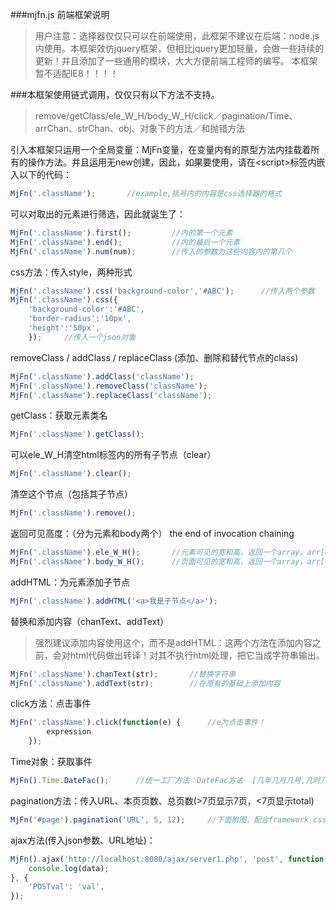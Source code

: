 ###mjfn.js 前端框架说明

>用户注意：选择器仅仅只可以在前端使用，此框架不建议在后端：node.js内使用。本框架效仿jquery框架，但相比jquery更加轻量，会做一些持续的更新！并且添加了一些通用的模块，大大方便前端工程师的编写。
本框架暂不适配IE8！！！！

###本框架使用链式调用，仅仅只有以下方法不支持。

>remove/getClass/ele_W_H/body_W_H/click／pagination/Time、arrChan、strChan、obj、对象下的方法／和抛错方法

引入本框架只运用一个全局变量：MjFn变量，在变量内有的原型方法内挂载着所有的操作方法。并且运用无new创建，因此，如果要使用，请在\<script\>标签内嵌入以下的代码：

```js
MjFn('.className');       //example,括号内的内容是css选择器的格式
```

可以对取出的元素进行筛选，因此就诞生了：

```js
MjFn('.className').first();         //内的第一个元素
MjFn('.className').end();           //内的最后一个元素
MjFn('.className').num(num);        //传入的参数为这些内容内的第几个
```

css方法：传入style，两种形式

```js
MjFn('.className').css('background-color','#ABC');      //传入两个参数
MjFn('.className').css({
    'background-color':'#ABC',
    'border-radius':'10px',
    'height':'50px',
    });     //传入一个json对象
```


removeClass / addClass / replaceClass  (添加、删除和替代节点的class)

```js
MjFn('.className').addClass('className');
MjFn('.className').removeClass('className');
MjFn('.className').replaceClass('className');
```

getClass：获取元素类名
 
```js
MjFn('.className').getClass();
```

可以ele_W_H清空html标签内的所有子节点（clear）

```js
MjFn('.className').clear();
```

清空这个节点（包括其子节点）

```js
MjFn('.className').remove();
```

返回可见高度：（分为元素和body两个）    the end of invocation chaining

```js
MjFn('.className').ele_W_H();       //元素可见的宽和高，返回一个array，arr[0]是宽，arr[1]是高
MjFn('.className').body_W_H();      //页面可见的宽和高，返回一个array，arr[0]是宽，arr[1]是高
```

addHTML：为元素添加子节点

```js
MjFn('.className').addHTML('<a>我是子节点</a>');
```

替换和添加内容（chanText、addText）
>强烈建议添加内容使用这个，而不是addHTML：这两个方法在添加内容之前，会对html代码做出转译！对其不执行html处理，把它当成字符串输出。

```js
MjFn('.className').chanText(str);       //替换字符串
MjFn('.className').addText(str);        //在原有的基础上添加内容
```

click方法：点击事件

```js
MjFn('.className').click(function(e) {      //e为点击事件！
        expression
    });
```

Time对象：获取事件

```js
MjFn().Time.DateFac();      //统一工厂方法：DateFac方法  [几年几月几号,几时几分几秒]
```

pagination方法：传入URL、本页页数、总页数(>7页显示7页，<7页显示total)

```js
MjFn('#page').pagination('URL', 5, 12);     //下面附图，配合framework.css工作效果更佳！
```

ajax方法(传入json参数、URL地址)：

```js
MjFn().ajax('http://localhost:8080/ajax/server1.php', 'post', function(data) {
    console.log(data);
}, {
    'POSTval': 'val',
});
```

